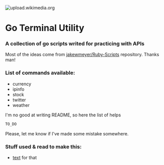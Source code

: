 ![upload.wikimedia.org](https://upload.wikimedia.org/wikipedia/commons/thumb/2/23/Golang.png/240px-Golang.png)
# Go Terminal Utility 

### A collection of go scripts writed for practicing with APIs

Most of the ideas come from 
[jakewmeyer/Ruby-Scripts](https://github.com/jakewmeyer/Ruby-Scripts) repository.
Thanks man!

### List of commands available:
 * currency
 * ipinfo
 * stock
 * twitter
 * weather


I'm no good at writing README, so here the list of helps

```sh
TO_DO

```

Please, let me know if I've made some mistake somewhere.

### Stuff used & read to make this:
 * [text](https://github.com) for that
